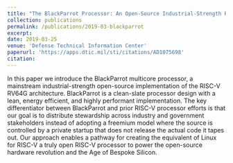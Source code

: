 ```yaml
---
title: "The BlackParrot Processor: An Open-Source Industrial-Strength RV64G Multicore Processor"
collection: publications
permalink: /publications/2019-03-blackparrot
excerpt: 
date: 2019-03-25
venue: 'Defense Technical Information Center'
paperurl: 'https://apps.dtic.mil/sti/citations/AD1075698'
citation:
---
```

In this paper we introduce the BlackParrot multicore processor, a mainstream industrial-strength open-source implementation of the RISC-V RV64G architecture. BlackParrot is a clean-slate processor design with a lean, energy efficient, and highly performant implementation. The key differentiator between BlackParrot and prior RISC-V processor efforts is that our goal is to distribute stewardship across industry and government stakeholders instead of adopting a freemium model where the source is controlled by a private startup that does not release the actual code it tapes out. Our approach enables a pathway for creating the equivalent of Linux for RISC-V a truly open RISC-V processor to power the open-source hardware revolution and the Age of Bespoke Silicon.
